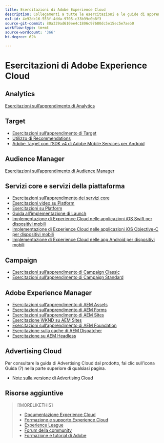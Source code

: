 ```yaml
---
title: Esercitazioni di Adobe Experience Cloud
description: Collegamenti a tutte le esercitazioni e le guide di apprendimento di Experience Cloud
exl-id: 4e92dc16-553f-4dda-9705-c33b99c0b8f3
source-git-commit: 80a329ad610ee4c1806c97680dc5e15ec5e7aeb0
workflow-type: tm+mt
source-wordcount: '366'
ht-degree: 62%

---
```


# Esercitazioni di Adobe Experience Cloud

## Analytics

[Esercitazioni sull’apprendimento di Analytics](https://experienceleague.adobe.com/docs/analytics-learn/tutorials/overview.html?lang=en)

## Target

* [Esercitazioni sull’apprendimento di Target](https://experienceleague.adobe.com/docs/target-learn/tutorials/overview.html?lang=en)
* [Utilizzo di Recommendations](https://experienceleague.adobe.com/docs/target-learn/tutorials/recommendations/use-recommendations-offers.html)
* [Adobe Target con l’SDK v4 di Adobe Mobile Services per Android](https://experienceleague.adobe.com/docs/target-learn/tutorials/mobile/overview.html)

## Audience Manager

[Esercitazioni sull’apprendimento di Audience Manager](https://experienceleague.adobe.com/docs/audience-manager-learn/tutorials/overview.html?lang=en)

## Servizi core e servizi della piattaforma

* [Esercitazioni sull’apprendimento dei servizi core](https://experienceleague.adobe.com/docs/core-services-learn/tutorials/overview.html?lang=en)
* [Esercitazioni video su Platform](https://experienceleague.adobe.com/docs/platform-learn/tutorials/overview.html?lang=en)
* [Esercitazioni su Platform](https://experienceleague.adobe.com/docs/experience-platform/tutorials/home.html?lang=en)
* [Guida all’implementazione di Launch](https://experienceleague.adobe.com/docs/core-services-learn/implementing-in-websites-with-launch/index.html?lang=en)
* [Implementazione di Experience Cloud nelle applicazioni iOS Swift per dispositivi mobili](https://experienceleague.adobe.com/docs/core-services-learn/implementing-in-mobile-ios-swift-apps-with-launch/index.html?lang=en)
* [Implementazione di Experience Cloud nelle applicazioni iOS Objective-C per dispositivi mobili](https://experienceleague.adobe.com/docs/core-services-learn/implementing-in-mobile-ios-objective-c-apps-with-launch/index.html?lang=en)
* [Implementazione di Experience Cloud nelle app Android per dispositivi mobili](https://experienceleague.adobe.com/docs/core-services-learn/implementing-in-mobile-android-apps-with-launch/index.html?lang=en)

## Campaign

* [Esercitazioni sull’apprendimento di Campaign Classic](https://experienceleague.adobe.com/docs/campaign-classic-learn/tutorials/overview.html?lang=en)
* [Esercitazioni sull’apprendimento di Campaign Standard](https://experienceleague.adobe.com/docs/campaign-standard-learn/tutorials/overview.html?lang=en)

## Adobe Experience Manager

* [Esercitazioni sull’apprendimento di AEM Assets](https://experienceleague.adobe.com/docs/experience-manager-learn/assets/overview.html?lang=en)
* [Esercitazioni sull’apprendimento di AEM Forms](https://experienceleague.adobe.com/docs/experience-manager-learn/forms/overview.html?lang=en)
* [Esercitazioni sull’apprendimento di AEM Sites](https://experienceleague.adobe.com/docs/experience-manager-learn/sites/overview.html?lang=en)
* [Esercitazione WKND su AEM Sites](https://experienceleague.adobe.com/docs/experience-manager-learn/getting-started-wknd-tutorial-develop/overview.html?lang=it)
* [Esercitazioni sull’apprendimento di AEM Foundation](https://experienceleague.adobe.com/docs/experience-manager-learn/assets/overview.html?lang=en)
* [Esercitazione sulla cache di AEM Dispatcher](https://experienceleague.adobe.com/docs/experience-manager-learn/dispatcher-tutorial/overview.html?lang=en)
* [Esercitazione su AEM Headless](https://experienceleague.adobe.com/docs/experience-manager-learn/getting-started-with-aem-headless/overview.html?lang=en)

## Advertising Cloud

Per consultare la guida di Advertising Cloud dal prodotto, fai clic sull’icona Guida (?) nella parte superiore di qualsiasi pagina.

* [Note sulla versione di Advertising Cloud](https://experienceleague.adobe.com/docs/release-notes/experience-cloud/current.html?lang=it)

## Risorse aggiuntive

>[!MORELIKETHIS]
>
>* [Documentazione Experience Cloud](https://experienceleague.adobe.com/docs/experience-cloud/user-guides/home.html?lang=en)
>* [Formazione e supporto Experience Cloud](https://experienceleague.adobe.com/docs/?lang=it)
>* [Experience League](https://experienceleague.adobe.com/?lang=it)
>* [Forum della community](https://forums.adobe.com/community/experience-cloud/)
>* [Formazione e tutorial di Adobe](https://helpx.adobe.com/it/learning.html?promoid=KAUDK)

